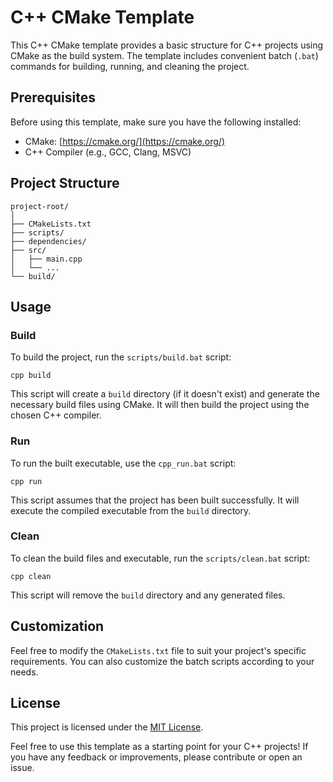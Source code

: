 # C++ CMake Template

This C++ CMake template provides a basic structure for C++ projects using CMake as the build system. The template includes convenient batch (`.bat`) commands for building, running, and cleaning the project.

## Prerequisites

Before using this template, make sure you have the following installed:

- CMake: [https://cmake.org/](https://cmake.org/)
- C++ Compiler (e.g., GCC, Clang, MSVC)

## Project Structure

```
project-root/
│
├── CMakeLists.txt
├── scripts/
├── dependencies/
├── src/
│   ├── main.cpp
│   └── ...
└── build/
```

## Usage

### Build

To build the project, run the `scripts/build.bat` script:

```
cpp build
```

This script will create a `build` directory (if it doesn't exist) and generate the necessary build files using CMake. It will then build the project using the chosen C++ compiler.

### Run

To run the built executable, use the `cpp_run.bat` script:

```
cpp run
```

This script assumes that the project has been built successfully. It will execute the compiled executable from the `build` directory.

### Clean

To clean the build files and executable, run the `scripts/clean.bat` script:

```
cpp clean
```

This script will remove the `build` directory and any generated files.

## Customization

Feel free to modify the `CMakeLists.txt` file to suit your project's specific requirements. You can also customize the batch scripts according to your needs.

## License

This project is licensed under the [MIT License](LICENSE).

Feel free to use this template as a starting point for your C++ projects! If you have any feedback or improvements, please contribute or open an issue.
